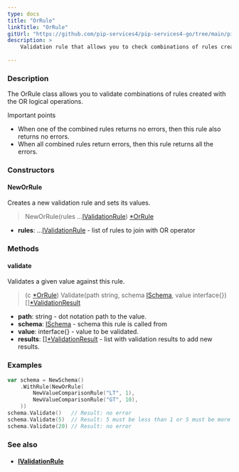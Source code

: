 ```yaml
---
type: docs
title: "OrRule"
linkTitle: "OrRule"
gitUrl: "https://github.com/pip-services4/pip-services4-go/tree/main/pip-services4-data-go"
description: >
    Validation rule that allows you to check combinations of rules created with the OR logical operations.
    
---
```


### Description

The OrRule class allows you to validate combinations of rules created with the OR logical operations.

Important points

- When one of the combined rules returns no errors, then this rule also returns no errors.
- When all combined rules return errors, then this rule returns all the errors.

### Constructors


#### NewOrRule
Creates a new validation rule and sets its values.

> NewOrRule(rules ...[IValidationRule](../ivalidation_rule)) [*OrRule]()

- **rules**: ...[IValidationRule](../ivalidation_rule) - list of rules to join with OR operator     

### Methods

#### validate
Validates a given value against this rule.

> (c [*OrRule]()) Validate(path string, schema [ISchema](../ischema), value interface{}) [][*ValidationResult](../validation_result)

- **path**: string - dot notation path to the value.
- **schema**: [ISchema](../ischema) - schema this rule is called from
- **value**: interface{} - value to be validated.
- **results**: [][*ValidationResult](../validation_result) - list with validation results to add new results.


### Examples

```go
var schema = NewSchema()
	.WithRule(NewOrRule(
		NewValueComparisonRule("LT", 1),
		NewValueComparisonRule("GT", 10),
	))
schema.Validate()   // Result: no error
schema.Validate(5)  // Result: 5 must be less than 1 or 5 must be more than 10
schema.Validate(20) // Result: no error

```

### See also
- #### [IValidationRule](../ivalidation_rule)

